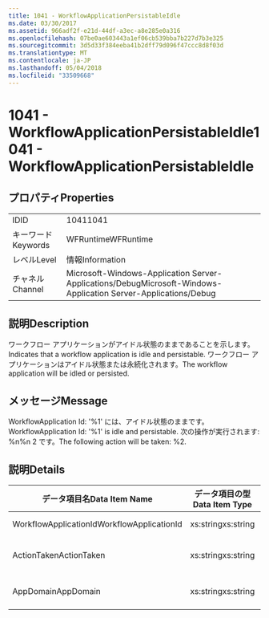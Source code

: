 ```yaml
---
title: 1041 - WorkflowApplicationPersistableIdle
ms.date: 03/30/2017
ms.assetid: 966adf2f-e21d-44df-a3ec-a8e285e0a316
ms.openlocfilehash: 07be0ae603443a1ef06cb539bba7b227d7b3e325
ms.sourcegitcommit: 3d5d33f384eeba41b2dff79d096f47ccc8d8f03d
ms.translationtype: MT
ms.contentlocale: ja-JP
ms.lasthandoff: 05/04/2018
ms.locfileid: "33509668"
---
```

# <a name="1041---workflowapplicationpersistableidle"></a><span data-ttu-id="36aab-102">1041 - WorkflowApplicationPersistableIdle</span><span class="sxs-lookup"><span data-stu-id="36aab-102">1041 - WorkflowApplicationPersistableIdle</span></span>
## <a name="properties"></a><span data-ttu-id="36aab-103">プロパティ</span><span class="sxs-lookup"><span data-stu-id="36aab-103">Properties</span></span>  
  
|||  
|-|-|  
|<span data-ttu-id="36aab-104">ID</span><span class="sxs-lookup"><span data-stu-id="36aab-104">ID</span></span>|<span data-ttu-id="36aab-105">1041</span><span class="sxs-lookup"><span data-stu-id="36aab-105">1041</span></span>|  
|<span data-ttu-id="36aab-106">キーワード</span><span class="sxs-lookup"><span data-stu-id="36aab-106">Keywords</span></span>|<span data-ttu-id="36aab-107">WFRuntime</span><span class="sxs-lookup"><span data-stu-id="36aab-107">WFRuntime</span></span>|  
|<span data-ttu-id="36aab-108">レベル</span><span class="sxs-lookup"><span data-stu-id="36aab-108">Level</span></span>|<span data-ttu-id="36aab-109">情報</span><span class="sxs-lookup"><span data-stu-id="36aab-109">Information</span></span>|  
|<span data-ttu-id="36aab-110">チャネル</span><span class="sxs-lookup"><span data-stu-id="36aab-110">Channel</span></span>|<span data-ttu-id="36aab-111">Microsoft-Windows-Application Server-Applications/Debug</span><span class="sxs-lookup"><span data-stu-id="36aab-111">Microsoft-Windows-Application Server-Applications/Debug</span></span>|  
  
## <a name="description"></a><span data-ttu-id="36aab-112">説明</span><span class="sxs-lookup"><span data-stu-id="36aab-112">Description</span></span>  
 <span data-ttu-id="36aab-113">ワークフロー アプリケーションがアイドル状態のままであることを示します。</span><span class="sxs-lookup"><span data-stu-id="36aab-113">Indicates that a workflow application is idle and persistable.</span></span> <span data-ttu-id="36aab-114">ワークフロー アプリケーションはアイドル状態または永続化されます。</span><span class="sxs-lookup"><span data-stu-id="36aab-114">The workflow application will be idled or persisted.</span></span>  
  
## <a name="message"></a><span data-ttu-id="36aab-115">メッセージ</span><span class="sxs-lookup"><span data-stu-id="36aab-115">Message</span></span>  
 <span data-ttu-id="36aab-116">WorkflowApplication Id: '%1' には、アイドル状態のままです。</span><span class="sxs-lookup"><span data-stu-id="36aab-116">WorkflowApplication Id: '%1' is idle and persistable.</span></span>  <span data-ttu-id="36aab-117">次の操作が実行されます: %n%n 2 です。</span><span class="sxs-lookup"><span data-stu-id="36aab-117">The following action will be taken: %2.</span></span>  
  
## <a name="details"></a><span data-ttu-id="36aab-118">説明</span><span class="sxs-lookup"><span data-stu-id="36aab-118">Details</span></span>  
  
|<span data-ttu-id="36aab-119">データ項目名</span><span class="sxs-lookup"><span data-stu-id="36aab-119">Data Item Name</span></span>|<span data-ttu-id="36aab-120">データ項目の型</span><span class="sxs-lookup"><span data-stu-id="36aab-120">Data Item Type</span></span>|<span data-ttu-id="36aab-121">説明</span><span class="sxs-lookup"><span data-stu-id="36aab-121">Description</span></span>|  
|--------------------|--------------------|-----------------|  
|<span data-ttu-id="36aab-122">WorkflowApplicationId</span><span class="sxs-lookup"><span data-stu-id="36aab-122">WorkflowApplicationId</span></span>|<span data-ttu-id="36aab-123">xs:string</span><span class="sxs-lookup"><span data-stu-id="36aab-123">xs:string</span></span>|<span data-ttu-id="36aab-124">ワークフロー アプリケーション ID</span><span class="sxs-lookup"><span data-stu-id="36aab-124">The workflow application id</span></span>|  
|<span data-ttu-id="36aab-125">ActionTaken</span><span class="sxs-lookup"><span data-stu-id="36aab-125">ActionTaken</span></span>|<span data-ttu-id="36aab-126">xs:string</span><span class="sxs-lookup"><span data-stu-id="36aab-126">xs:string</span></span>|<span data-ttu-id="36aab-127">ワークフロー アプリケーションで実行されるアクション。</span><span class="sxs-lookup"><span data-stu-id="36aab-127">The action that will be taken on the workflow application.</span></span>|  
|<span data-ttu-id="36aab-128">AppDomain</span><span class="sxs-lookup"><span data-stu-id="36aab-128">AppDomain</span></span>|<span data-ttu-id="36aab-129">xs:string</span><span class="sxs-lookup"><span data-stu-id="36aab-129">xs:string</span></span>|<span data-ttu-id="36aab-130">AppDomain.CurrentDomain.FriendlyName で返される文字列。</span><span class="sxs-lookup"><span data-stu-id="36aab-130">The string returned by AppDomain.CurrentDomain.FriendlyName.</span></span>|
